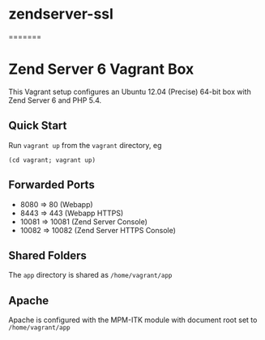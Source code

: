 zendserver-ssl
==============
=======
# Zend Server 6 Vagrant Box

This Vagrant setup configures an Ubuntu 12.04 (Precise) 64-bit box with Zend
Server 6 and PHP 5.4.

## Quick Start

Run `vagrant up` from the `vagrant` directory, eg

    (cd vagrant; vagrant up)
    
## Forwarded Ports

* 8080 => 80 (Webapp)
* 8443 => 443 (Webapp HTTPS)
* 10081 => 10081 (Zend Server Console)
* 10082 => 10082 (Zend Server HTTPS Console)

## Shared Folders

The `app` directory is shared as `/home/vagrant/app`

## Apache

Apache is configured with the MPM-ITK module with document root set to
`/home/vagrant/app`



